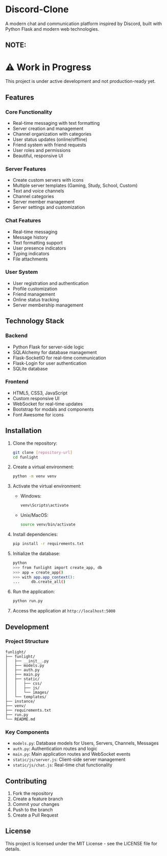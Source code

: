 # Discord-Clone

A modern chat and communication platform inspired by Discord, built with Python Flask and modern web technologies. 

## NOTE:

# ⚠️ Work in Progress
This project is under active development and not production-ready yet.


## Features

### Core Functionality
- Real-time messaging with text formatting
- Server creation and management
- Channel organization with categories
- User status updates (online/offline)
- Friend system with friend requests
- User roles and permissions
- Beautiful, responsive UI

### Server Features
- Create custom servers with icons
- Multiple server templates (Gaming, Study, School, Custom)
- Text and voice channels
- Channel categories
- Server member management
- Server settings and customization

### Chat Features
- Real-time messaging
- Message history
- Text formatting support
- User presence indicators
- Typing indicators
- File attachments

### User System
- User registration and authentication
- Profile customization
- Friend management
- Online status tracking
- Server membership management

## Technology Stack

### Backend
- Python Flask for server-side logic
- SQLAlchemy for database management
- Flask-SocketIO for real-time communication
- Flask-Login for user authentication
- SQLite database

### Frontend
- HTML5, CSS3, JavaScript
- Custom responsive UI
- WebSocket for real-time updates
- Bootstrap for modals and components
- Font Awesome for icons

## Installation

1. Clone the repository:
   ```bash
   git clone [repository-url]
   cd funlight
   ```

2. Create a virtual environment:
   ```bash
   python -m venv venv
   ```

3. Activate the virtual environment:
   - Windows:
     ```bash
     venv\Scripts\activate
     ```
   - Unix/MacOS:
     ```bash
     source venv/bin/activate
     ```

4. Install dependencies:
   ```bash
   pip install -r requirements.txt
   ```

5. Initialize the database:
   ```bash
   python
   >>> from funlight import create_app, db
   >>> app = create_app()
   >>> with app.app_context():
   ...     db.create_all()
   ```

6. Run the application:
   ```bash
   python run.py
   ```

7. Access the application at `http://localhost:5000`

## Development

### Project Structure
```
funlight/
├── funlight/
│   ├── __init__.py
│   ├── models.py
│   ├── auth.py
│   ├── main.py
│   ├── static/
│   │   ├── css/
│   │   ├── js/
│   │   └── images/
│   └── templates/
├── instance/
├── venv/
├── requirements.txt
├── run.py
└── README.md
```

### Key Components
- `models.py`: Database models for Users, Servers, Channels, Messages
- `auth.py`: Authentication routes and logic
- `main.py`: Main application routes and WebSocket events
- `static/js/server.js`: Client-side server management
- `static/js/chat.js`: Real-time chat functionality

## Contributing

1. Fork the repository
2. Create a feature branch
3. Commit your changes
4. Push to the branch
5. Create a Pull Request

## License

This project is licensed under the MIT License - see the LICENSE file for details.
